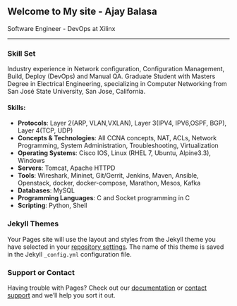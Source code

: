 ## Welcome to My site - Ajay Balasa

Software Engineer - DevOps at Xilinx

---
### Skill Set

Industry experience in Network configuration, Configuration Management, Build, Deploy (DevOps) and Manual QA. Graduate Student with Masters Degree in Electrical Engineering, specializing in Computer Networking from San José State University, San Jose, California.

#### Skills:
* **Protocols**: Layer 2(ARP, VLAN,VXLAN), Layer 3(IPV4, IPV6,OSPF, BGP), Layer 4(TCP, UDP) 
* **Concepts & Technologies**: All CCNA concepts, NAT, ACLs, Network Programming, System Administration, Troubleshooting, Virtualization
* **Operating Systems**: Cisco IOS, Linux (RHEL 7, Ubuntu, Alpine3.3), Windows 
* **Servers**: Tomcat, Apache HTTPD
* **Tools**: Wireshark, Mininet, Git/Gerrit, Jenkins, Maven, Ansible, Openstack, docker, docker-compose, Marathon, Mesos, Kafka
* **Databases**: MySQL
* **Programming Languages**: C and Socket programming in C
* **Scripting**: Python, Shell

### Jekyll Themes

Your Pages site will use the layout and styles from the Jekyll theme you have selected in your [repository settings](https://github.com/balasaajay/ajaybalasaprofile.github.io/settings). The name of this theme is saved in the Jekyll `_config.yml` configuration file.

### Support or Contact

Having trouble with Pages? Check out our [documentation](https://help.github.com/categories/github-pages-basics/) or [contact support](https://github.com/contact) and we’ll help you sort it out.
